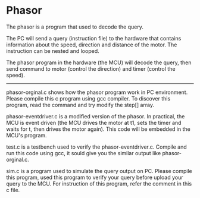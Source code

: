 # Phasor

The phasor is a program that used to decode the query.

The PC will send a query (instruction file) to the hardware that contains information about the speed, direction and distance of the motor. The instruction can be nested and looped.

The phasor program in the hardware (the MCU) will decode the query, then send command to motor (control the direction) and timer (control the speed).

------

phasor-orginal.c shows how the phasor program work in PC environment. Please compile this c program using gcc compiler. To discover this program, read the command and try modify the step[] array.

phasor-eventdriver.c is a modified version of the phasor. In practical, the MCU is event driven (the MCU drives the motor at t1, sets the timer and waits for t, then drives the motor again). This code will be embedded in the MCU's program.

test.c is a testbench used to verify the phasor-eventdriver.c. Compile and run this code using gcc, it sould give you the similar output like phasor-orginal.c.

sim.c is a program used to simulate the query output on PC. Please compile this program, used this program to verify your query before upload your query to the MCU. For instruction of this program, refer the comment in this c file.